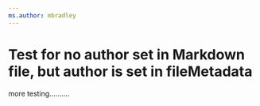 ```yaml
---
ms.author: mbradley
---
```

# Test for no author set in Markdown file, but author is set in fileMetadata

more testing..........
